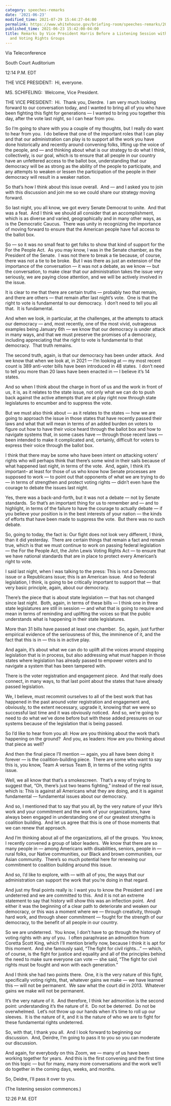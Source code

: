```yaml
---
category: speeches-remarks
date: '2021-06-23'
modified_time: 2021-07-29 15:44:27-04:00
permalink: https://www.whitehouse.gov/briefing-room/speeches-remarks/2021/06/23/remarks-by-vice-president-harris-before-a-listening-session-with-civil-rights-and-voting-rights-groups/
published_time: 2021-06-23 15:42:00-04:00
title: Remarks by Vice President Harris Before a Listening Session with Civil Rights
  and Voting Rights Groups
---
```

 
Via Teleconference

South Court Auditorium

  
  
12:14 P.M. EDT

THE VICE PRESIDENT:  Hi, everyone. 

MS. SCHIFELING:  Welcome, Vice President.

THE VICE PRESIDENT:  Hi.  Thank you, Dierdre.  I am very much looking
forward to our conversation today, and I wanted to bring all of you who
have been fighting this fight for generations — I wanted to bring you
together this day, after the vote last night, so I can hear from you. 

So I’m going to share with you a couple of my thoughts, but I really do
want to hear from you.  I do believe that one of the important roles
that I can play and that our administration can play is to support all
the work you have done historically and recently around convening folks,
lifting up the voice of the people, and — and thinking about what is our
strategy to do what I think, collectively, is our goal, which is to
ensure that all people in our country have an unfettered access to the
ballot box, understanding that our democracy will be as strong as the
ability of the people to participate, and any attempts to weaken or
lessen the participation of the people in their democracy will result in
a weaker nation. 

So that’s how I think about this issue overall.  And — and I asked you
to join with this discussion and join me so we could share our strategy
moving forward. 

So last night, you all know, we got every Senate Democrat to unite.  And
that was a feat.  And I think we should all consider that an
accomplishment, which is as diverse and varied, geographically and in
many other ways, as is the Democratic Caucus.  There was unity in
recognizing the importance of moving forward to ensure that the American
people have full access to the ballot box. 

So — so it was no small feat to get folks to show that kind of support
for the For the People Act.  As you may know, I was in the Senate
chamber, as the President of the Senate.  I was not there to break a tie
because, of course, there was not a tie to be broke.  But I was there as
just an extension of the importance of the conversation — it was not a
debate, as we know — but the conversation, to make clear that our
administration takes the issue very seriously, we are paying close
attention, and we will be actively involved in the issue. 

It is clear to me that there are certain truths — probably two that
remain, and there are others — that remain after last night’s vote.  One
is that the right to vote is fundamental to our democracy.  I don’t need
to tell you all that.  It is fundamental. 

And when we look, in particular, at the challenges, at the attempts to
attack our democracy — and, most recently, one of the most vivid,
outrageous examples being January 6th — we know that our democracy is
under attack in many ways, and that we must preserve the promises of a
democracy, including appreciating that the right to vote is fundamental
to that democracy.  That truth remains. 

The second truth, again, is that our democracy has been under attack. 
And we know that when we look at, in 2021 — I’m looking at — my most
recent count is 389 anti-voter bills have been introduced in 48 states. 
I don’t need to tell you more than 20 laws have been enacted in — I
believe it’s 14 states. 

And so when I think about the charge in front of us and the work in
front of us, it is, as it relates to the state issue, not only what we
can do to push back against the active attempts that are at play right
now through state legislatures to encumber and to suppress the vote. 

But we must also think about — as it relates to the states — how we are
going to approach the issue in those states that have recently passed
their laws and what that will mean in terms of an added burden on voters
to figure out how to have their voice heard through the ballot box and
how to navigate systems that, in some cases have — through those recent
laws — been intended to make it complicated and, certainly, difficult
for voters to express their voice through the ballot box. 

I think that there may be some who have been intent on attacking voters’
rights who will perhaps think that there’s some wind in their sails
because of what happened last night, in terms of the vote.  And, again,
I think it’s important– at least for those of us who know how Senate
processes are supposed to work — to point out that opponents of what we
are trying to do — in terms of strengthen and protect voting rights —
didn’t even have the courage to debate the issues last night. 

Yes, there was a back-and-forth, but it was not a debate — not by Senate
standards.  So that’s an important thing for us to remember and — and to
highlight, in terms of the failure to have the courage to actually
debate — if you believe your position is in the best interests of your
nation — the kinds of efforts that have been made to suppress the vote. 
But there was no such debate. 

So, going to today, the fact is: Our fight does not look very different,
I think, than it did yesterday.  There are certain things that remain a
fact and remain true, which is that we must continue to work on passing
federal legislation — the For the People Act, the John Lewis Voting
Rights Act — to ensure that we have national standards that are in place
to protect every American’s right to vote. 

I said last night, when I was talking to the press: This is not a
Democrats issue or a Republicans issue; this is an American issue.  And
so federal legislation, I think, is going to be critically important to
support that — that very basic principle, again, about our democracy. 

There’s the piece that is about state legislation — that has not changed
since last night.  Both, again, in terms of these bills — I think one in
three state legislatures are still in session — and what that is going
to require and mean in terms of reminding and uplifting the voices so
that the public understands what is happening in their state
legislatures. 

More than 31 bills have passed at least one chamber.  So, again, just
further empirical evidence of the seriousness of this, the imminence of
it, and the fact that this is in — this is in active play. 

And again, it’s about what we can do to uplift all the voices around
stopping legislation that is in process, but also addressing what must
happen in those states where legislation has already passed to empower
voters and to navigate a system that has been tampered with. 

There is the voter registration and engagement piece.  And that really
does connect, in many ways, to that last point about the states that
have already passed legislation. 

We, I believe, must recommit ourselves to all of the best work that has
happened in the past around voter registration and engagement and,
obviously, to the extent necessary, upgrade it, knowing that we were so
successful last time and it was obviously noticed.  And so, we’re going
to need to do what we’ve done before but with these added pressures on
our systems because of the legislation that is being passed.

So I’d like to hear from you all: How are you thinking about the work
that’s happening on the ground?  And you, as leaders: How are you
thinking about that piece as well?

And then the final piece I’ll mention — again, you all have been doing
it forever — is the coalition-building piece.  There are some who want
to say this is, you know, Team A versus Team B, in terms of the voting
rights issue. 

Well, we all know that that’s a smokescreen.  That’s a way of trying to
suggest that, “Oh, there’s just two teams fighting,” instead of the real
issue, which is: This is against all Americans what they are doing, and
it is against fundamental — fundamental issues about our democracy. 

And so, I mentioned that to say that you all, by the very nature of your
life’s work and your commitment and the work of your organizations, have
always been engaged in understanding one of our greatest strengths is
coalition building.  And let us agree that this is one of those moments
that we can renew that approach. 

And I’m thinking about all of the organizations, all of the groups.  You
know, I recently convened a group of labor leaders.  We know that there
are so many people in — among Americans with disabilities, seniors,
people in — rural folks, our Native communities, our Black and brown
communities, our Asian community.  There’s so much potential here for
renewing our commitment to coalition building around this issue. 

And so, I’d like to explore, with — with all of you, the ways that our
administration can support the work that you’re doing in that regard. 

And just my final points really is: I want you to know the President and
I are undeterred and we are committed to this.  And it is not an extreme
statement to say that history will show this was an inflection point. 
And either it was the beginning of a clear path to deteriorate and
weaken our democracy, or this was a moment where we — through
creativity, through hard work, and through sheer commitment — fought for
the strength of our democracy, to the benefit of all people in our
country. 

So we are undeterred.  You know, I don’t have to go through the history
of voting rights with any of you.  I often paraphrase an admonition from
Coretta Scott King, which I’ll mention briefly now, because I think it
is apt for this moment.  And she famously said, “The fight for civil
rights…” — which, of course, is the fight for justice and equality and
all of the principles behind the need to make sure everyone can vote —
she said, “The fight for civil rights must be fought and won with each
generation.” 

And I think she had two points there.  One, it is the very nature of
this fight, specifically voting rights, that, whatever gains we make —
we have learned this — will not be permanent.  We saw what the court did
in 2013.  Whatever gains we make will not be permanent. 

It’s the very nature of it.  And therefore, I think her admonition is
the second point: understanding it’s the nature of it.  Do not be
deterred.  Do not be overwhelmed.  Let’s not throw up our hands when
it’s time to roll up our sleeves.  It is the nature of it, and it is the
nature of who we are to fight for these fundamental rights undeterred. 

So, with that, I thank you all.  And I look forward to beginning our
discussion.  And, Deirdre, I’m going to pass it to you so you can
moderate our discussion. 

And again, for everybody on this Zoom, we — many of us have been working
together for years.  And this is the first convening and the first time
on this topic — but for many, many more conversations and the work we’ll
do together in the coming days, weeks, and months. 

So, Deidre, I’ll pass it over to you.

(The listening session commences.)

12:26 P.M. EDT
